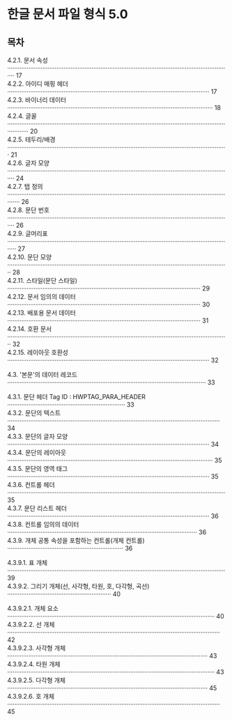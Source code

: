 # 한글 문서 파일 형식 5.0

## 목차

4.2.1. 문서 속성 ································································································································ 17  
4.2.2. 아이디 매핑 헤더 ··················································································································· 17  
4.2.3. 바이너리 데이터 ····················································································································· 18  
4.2.4. 글꼴 ········································································································································ 20  
4.2.5. 테두리/배경 ····························································································································· 21  
4.2.6. 글자 모양 ································································································································ 24  
4.2.7. 탭 정의 ··································································································································· 26  
4.2.8. 문단 번호 ································································································································ 26  
4.2.9. 글머리표 ································································································································· 27  
4.2.10. 문단 모양 ······························································································································ 28  
4.2.11. 스타일(문단 스타일) ·············································································································· 29  
4.2.12. 문서 임의의 데이터 ·············································································································· 30  
4.2.13. 배포용 문서 데이터 ·············································································································· 31  
4.2.14. 호환 문서 ······························································································································ 32  
4.2.15. 레이아웃 호환성 ··················································································································· 32  

4.3. '본문'의 데이터 레코드 ················································································································· 33  

4.3.1. 문단 헤더 Tag ID : HWPTAG_PARA_HEADER ··································································· 33  
4.3.2. 문단의 텍스트 ························································································································· 34  
4.3.3. 문단의 글자 모양 ··················································································································· 34  
4.3.4. 문단의 레이아웃 ····················································································································· 35  
4.3.5. 문단의 영역 태그 ··················································································································· 35  
4.3.6. 컨트롤 헤더 ···························································································································· 35  
4.3.7. 문단 리스트 헤더 ··················································································································· 36  
4.3.8. 컨트롤 임의의 데이터 ············································································································ 36  
4.3.9. 개체 공통 속성을 포함하는 컨트롤(개체 컨트롤) ·································································· 36  

4.3.9.1. 표 개체 ···························································································································· 39  
4.3.9.2. 그리기 개체(선, 사각형, 타원, 호, 다각형, 곡선) ··························································· 40  

4.3.9.2.1. 개체 요소 ······················································································································ 40  
4.3.9.2.2. 선 개체 ························································································································· 42  
4.3.9.2.3. 사각형 개체 ·················································································································· 43  
4.3.9.2.4. 타원 개체 ······················································································································ 43  
4.3.9.2.5. 다각형 개체 ·················································································································· 45  
4.3.9.2.6. 호 개체 ························································································································· 45